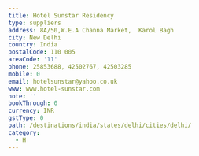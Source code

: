 ```yaml
---
title: Hotel Sunstar Residency
type: suppliers
address: 8A/50,W.E.A Channa Market,  Karol Bagh
city: New Delhi
country: India
postalCode: 110 005
areaCode: '11'
phone: 25853688, 42502767, 42503285
mobile: 0
email: hotelsunstar@yahoo.co.uk
www: www.hotel-sunstar.com
note: ''
bookThrough: 0
currency: INR
gstType: 0
path: /destinations/india/states/delhi/cities/delhi/
category:
  - H
---
```


